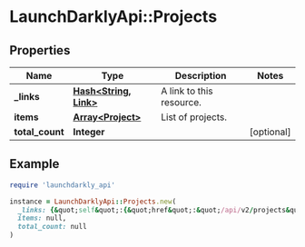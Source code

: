 # LaunchDarklyApi::Projects

## Properties

| Name | Type | Description | Notes |
| ---- | ---- | ----------- | ----- |
| **_links** | [**Hash&lt;String, Link&gt;**](Link.md) | A link to this resource. |  |
| **items** | [**Array&lt;Project&gt;**](Project.md) | List of projects. |  |
| **total_count** | **Integer** |  | [optional] |

## Example

```ruby
require 'launchdarkly_api'

instance = LaunchDarklyApi::Projects.new(
  _links: {&quot;self&quot;:{&quot;href&quot;:&quot;/api/v2/projects&quot;,&quot;type&quot;:&quot;application/json&quot;}},
  items: null,
  total_count: null
)
```

